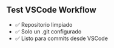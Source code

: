 ## Test VSCode Workflow
- ✅ Repositorio limpiado
- ✅ Solo un .git configurado  
- ✅ Listo para commits desde VSCode